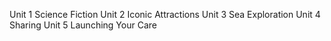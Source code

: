 Unit 1 Science Fiction
Unit 2 Iconic Attractions
Unit 3 Sea Exploration
Unit 4 Sharing
Unit 5 Launching Your Care
